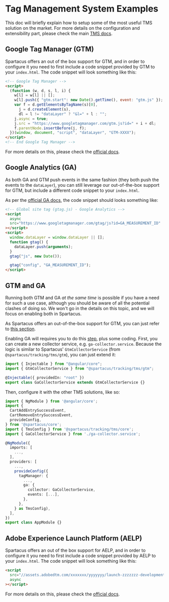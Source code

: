 # Tag Management System Examples

This doc will briefly explain how to setup some of the most useful TMS solution on the market. For more details on the configuration and extensibility part, please check the main [TMS docs](tag-management-system.md).

## Google Tag Manager (GTM)

Spartacus offers an out of the box support for GTM, and in order to configure it you need to first include a code snippet provided by GTM to your `index.html`. The code snippet will look something like this:

```html
<!-- Google Tag Manager -->
<script>
  (function (w, d, s, l, i) {
    w[l] = w[l] || [];
    w[l].push({ "gtm.start": new Date().getTime(), event: "gtm.js" });
    var f = d.getElementsByTagName(s)[0],
      j = d.createElement(s),
      dl = l != "dataLayer" ? "&l=" + l : "";
    j.async = true;
    j.src = "https://www.googletagmanager.com/gtm.js?id=" + i + dl;
    f.parentNode.insertBefore(j, f);
  })(window, document, "script", "dataLayer", "GTM-XXXX");
</script>
<!-- End Google Tag Manager -->
```

For more details on this, please check the [official docs](https://developers.google.com/tag-manager/quickstart).

## Google Analytics (GA)

As both GA and GTM push events in the same fashion (they both push the events to the `dataLayer`), you can still leverage our out-of-the-box support for GTM, but include a different code snippet to your `index.html`.

As per the [official GA docs](https://developers.google.com/analytics/devguides/collection/gtagjs), the code snippet should looks something like:

```html
<!-- Global site tag (gtag.js) - Google Analytics -->
<script
  async
  src="https://www.googletagmanager.com/gtag/js?id=GA_MEASUREMENT_ID"
></script>
<script>
  window.dataLayer = window.dataLayer || [];
  function gtag() {
    dataLayer.push(arguments);
  }
  gtag("js", new Date());

  gtag("config", "GA_MEASUREMENT_ID");
</script>
```

## GTM and GA

Running both GTM and GA _at the same time_ is possible if you have a need for such a use case, although you should be aware of all the potential clashes of doing so.
We won't go in the details on this topic, and we will focus on enabling both in Spartacus.

As Spartacus offers an out-of-the-box support for GTM, you can just refer to [this section](#Google-Tag-Manager-GTM).

Enabling GA will requires you to do this [step](#Google-Analytics-GA), plus some coding.
First, you can create a new collector service, e.g. `ga-collector.service`. Because the logic is similar to Spartacus' `GtmCollectorService` (from `@spartacus/tracking/tms/gtm`), you can just extend it:

```typescript
import { Injectable } from "@angular/core";
import { GtmCollectorService } from "@spartacus/tracking/tms/gtm";

@Injectable({ providedIn: "root" })
export class GaCollectorService extends GtmCollectorService {}
```

Then, configure it with the other TMS solutions, like so:

```typescript
import { NgModule } from '@angular/core';
import {
  CartAddEntrySuccessEvent,
  CartRemoveEntrySuccessEvent,
  provideConfig,
} from '@spartacus/core';
import { TmsConfig } from '@spartacus/tracking/tms/core';
import { GaCollectorService } from './ga-collector.service';

@NgModule({
  imports: [
    ...,
  ],
  providers: [
    ...,
    provideConfig({
      tagManager: {
        ...,
        ga: {
          collector: GaCollectorService,
          events: [...],
        },
      },
    } as TmsConfig),
  ],
})
export class AppModule {}
```

## Adobe Experience Launch Platform (AELP)

Spartacus offers an out of the box support for AELP, and in order to configure it you need to first include a code snippet provided by AELP to your `index.html`. The code snippet will look something like this:

```html
<script
  src="//assets.adobedtm.com/xxxxxxx/yyyyyyy/launch-zzzzzzz-development.min.js"
  async
></script>
```

For more details on this, please check the [official docs](https://experienceleague.adobe.com/docs/launch/using/get-started/quick-start.html?lang=en#libraries-and-builds).
